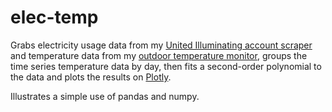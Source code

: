 # elec-temp

Grabs electricity usage data from my [United Illuminating account scraper](https://github.com/langelgjm/energy-usage) and temperature data from my [outdoor temperature monitor](https://github.com/langelgjm/imp-temp-and-light), groups the time series temperature data by day, then fits a second-order polynomial to the data and plots the results on [Plotly](https://plot.ly/~langelgjm/271/electricity-usage-mean-outdoor-temperature-updated-daily/).

Illustrates a simple use of pandas and numpy.
